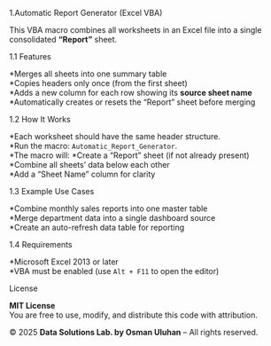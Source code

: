 1.Automatic Report Generator (Excel VBA)

 This VBA macro combines all worksheets in an Excel file into a single consolidated **“Report”** sheet.

 1.1 Features

*Merges all sheets into one summary table  
*Copies headers only once (from the first sheet)  
*Adds a new column for each row showing its **source sheet name**  
*Automatically creates or resets the “Report” sheet before merging  

1.2 How It Works

*Each worksheet should have the same header structure.  
*Run the macro: `Automatic_Report_Generator`.  
*The macro will:
*Create a “Report” sheet (if not already present)  
*Combine all sheets’ data below each other  
*Add a “Sheet Name” column for clarity  

1.3 Example Use Cases

*Combine monthly sales reports into one master table  
*Merge department data into a single dashboard source  
*Create an auto-refresh data table for reporting  

1.4 Requirements

*Microsoft Excel 2013 or later  
*VBA must be enabled (use `Alt + F11` to open the editor)  


License

**MIT License**  
You are free to use, modify, and distribute this code with attribution.  

© 2025 **Data Solutions Lab. by Osman Uluhan** – All rights reserved.
